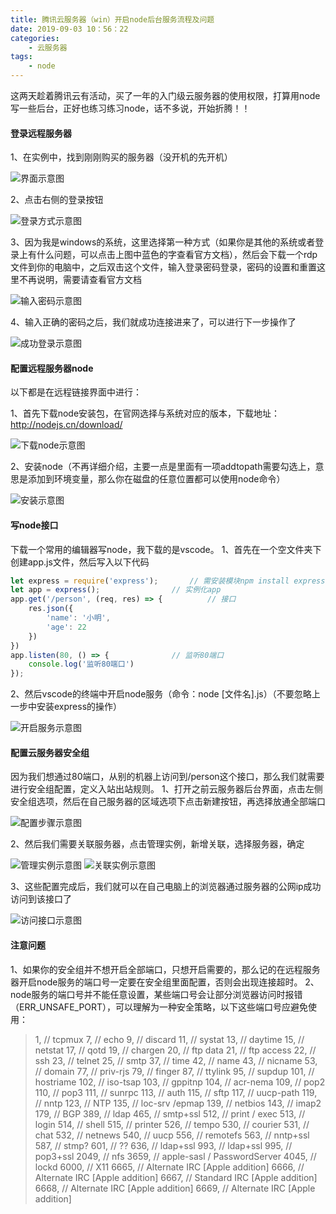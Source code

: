 ```yaml
---
title: 腾讯云服务器（win）开启node后台服务流程及问题
date: 2019-09-03 10：56：22
categories:
	- 云服务器
tags:
	- node
---
```


这两天趁着腾讯云有活动，买了一年的入门级云服务器的使用权限，打算用node写一些后台，正好也练习练习node，话不多说，开始折腾！！

#### 登录远程服务器

1、在实例中，找到刚刚购买的服务器（没开机的先开机）

![界面示意图](腾讯云服务器（win）开启node后台服务流程及问题/登录.jpg)
<!-- more -->
2、点击右侧的登录按钮

![登录方式示意图](腾讯云服务器（win）开启node后台服务流程及问题/登录方式.jpg)

3、因为我是windows的系统，这里选择第一种方式（如果你是其他的系统或者登录上有什么问题，可以点击上图中蓝色的字查看官方文档），然后会下载一个rdp文件到你的电脑中，之后双击这个文件，输入登录密码登录，密码的设置和重置这里不再说明，需要请查看官方文档

![输入密码示意图](腾讯云服务器（win）开启node后台服务流程及问题/输入密码.jpg)

4、输入正确的密码之后，我们就成功连接进来了，可以进行下一步操作了

![成功登录示意图](腾讯云服务器（win）开启node后台服务流程及问题/成功登录.jpg)

#### 配置远程服务器node

以下都是在远程链接界面中进行：

1、首先下载node安装包，在官网选择与系统对应的版本，下载地址：http://nodejs.cn/download/

![下载node示意图](腾讯云服务器（win）开启node后台服务流程及问题/安装node.jpg)

2、安装node（不再详细介绍，主要一点是里面有一项addtopath需要勾选上，意思是添加到环境变量，那么你在磁盘的任意位置都可以使用node命令）

![安装示意图](腾讯云服务器（win）开启node后台服务流程及问题/安装.jpg)

#### 写node接口

下载一个常用的编辑器写node，我下载的是vscode。
1、首先在一个空文件夹下创建app.js文件，然后写入以下代码
``` javascript
let express = require('express');		// 需安装模块npm install express
let app = express();				// 实例化app
app.get('/person', (req, res) => {      	// 接口
    res.json({
        'name': '小明',
        'age': 22
    })
})
app.listen(80, () => {				// 监听80端口
    console.log('监听80端口')
});
```

2、然后vscode的终端中开启node服务（命令：node [文件名].js）（不要忽略上一步中安装express的操作）

![开启服务示意图](腾讯云服务器（win）开启node后台服务流程及问题/开启服务.jpg)

#### 配置云服务器安全组

因为我们想通过80端口，从别的机器上访问到/person这个接口，那么我们就需要进行安全组配置，定义入站出站规则。
1、打开之前云服务器后台界面，点击左侧安全组选项，然后在自己服务器的区域选项下点击新建按钮，再选择放通全部端口

![配置步骤示意图](腾讯云服务器（win）开启node后台服务流程及问题/配置步骤.jpg)

2、然后我们需要关联服务器，点击管理实例，新增关联，选择服务器，确定

![管理实例示意图](腾讯云服务器（win）开启node后台服务流程及问题/管理实例.jpg)
![关联实例示意图](腾讯云服务器（win）开启node后台服务流程及问题/关联实例.jpg)

3、这些配置完成后，我们就可以在自己电脑上的浏览器通过服务器的公网ip成功访问到该接口了

![访问接口示意图](腾讯云服务器（win）开启node后台服务流程及问题/访问接口.jpg)

#### 注意问题

1、如果你的安全组并不想开启全部端口，只想开启需要的，那么记的在远程服务器开启node服务的端口号一定要在安全组里面配置，否则会出现连接超时。
2、node服务的端口号并不能任意设置，某些端口号会让部分浏览器访问时报错（ERR_UNSAFE_PORT），可以理解为一种安全策略，以下这些端口号应避免使用：

 >1, // tcpmux
 7, // echo
 9, // discard
 11, // systat
 13, // daytime
 15, // netstat
 17, // qotd
 19, // chargen
 20, // ftp data
 21, // ftp access
 22, // ssh
 23, // telnet
 25, // smtp
 37, // time
 42, // name
 43, // nicname
 53, // domain
 77, // priv-rjs
 79, // finger
 87, // ttylink
 95, // supdup
 101, // hostriame
 102, // iso-tsap
 103, // gppitnp
 104, // acr-nema
 109, // pop2
 110, // pop3
 111, // sunrpc
 113, // auth
 115, // sftp
 117, // uucp-path
 119, // nntp
 123, // NTP
 135, // loc-srv /epmap
 139, // netbios
 143, // imap2
 179, // BGP
 389, // ldap
 465, // smtp+ssl
 512, // print / exec
 513, // login
 514, // shell
 515, // printer
 526, // tempo
 530, // courier
 531, // chat
 532, // netnews
 540, // uucp
 556, // remotefs
 563, // nntp+ssl
 587, // stmp?
 601, // ??
 636, // ldap+ssl
 993, // ldap+ssl
 995, // pop3+ssl
 2049, // nfs
 3659, // apple-sasl / PasswordServer
 4045, // lockd
 6000, // X11
 6665, // Alternate IRC [Apple addition]
 6666, // Alternate IRC [Apple addition]
 6667, // Standard IRC [Apple addition]
 6668, // Alternate IRC [Apple addition]
 6669, // Alternate IRC [Apple addition]



